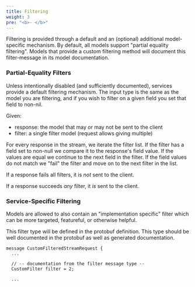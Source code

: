```yaml
---
title: Filtering
weight: 3
pre: "<b>- </b>"
---
```


Filtering is provided through a default and an (optional) additional model-specific mechanism. By default, all models support "partial equality filtering". Models that provide a custom filtering method will document this filter-message in its model documentation.


### Partial-Equality Filters

Unless intentionally disabled (and sufficiently documented), services provide a default filtering mechanism. The input type is the same as the model you are filtering, and if you wish to filter on a given field you set that field to non-nil.

Given:
- response: the model that may or may not be sent to the client
- filter: a single filter model (request allows giving multiple)

For every response in the stream, we iterate the filter list. If the filter has a field set to non-null we compare it to the response's field value. If the values are equal we continue to the next field in the filter. If the field values do not match we "fail" the filter and move on to the next filter in the list.


If a response fails all filters, it is *not* sent to the client.

If a response succeeds *any* filter, it *is* sent to the client.



### Service-Specific Filtering

Models are allowed to also contain an "implementation specific" filter which can be more targeted, featureful, or otherwise helpful.


This filter type will be defined in the protobuf definition. This type should be well documented in the protobuf as well as generated documentation.

```
message CustomFilteredStreamRequest {
  ...

  // -- documentation from the filter message type --
  CustomFilter filter = 2;

  ...
```
